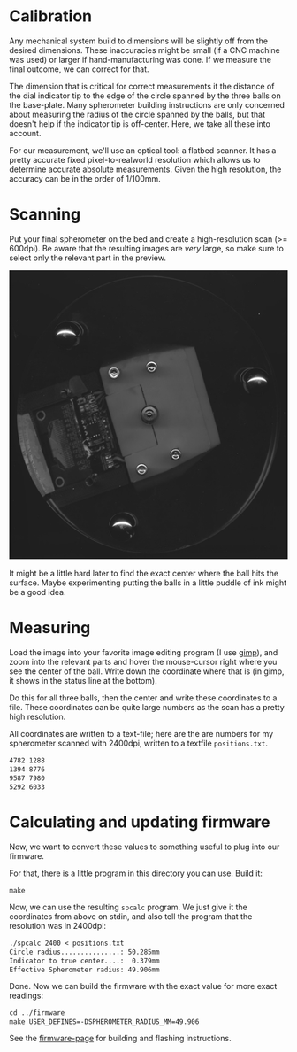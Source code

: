 Calibration
==========

Any mechanical system build to dimensions will be slightly off from the desired
dimensions.  These inaccuracies might be small (if a CNC machine was used) or
larger if hand-manufacturing was done. If we measure the final outcome, we can
correct for that.

The dimension that is critical for correct measurements it the distance
of the dial indicator tip to the edge of the circle spanned by the three
balls on the base-plate. Many spherometer building instructions are only
concerned about measuring the radius of the circle spanned by the balls, but
that doesn't help if the indicator tip is off-center. Here, we take all these
into account.

For our measurement, we'll use an optical tool: a flatbed scanner. It has
a pretty accurate fixed pixel-to-realworld resolution which allows us to
determine accurate absolute measurements. Given the high resolution, the
accuracy can be in the order of 1/100mm.

# Scanning

Put your final spherometer on the bed and create a high-resolution scan
(>= 600dpi). Be aware that the resulting images are _very_ large, so make sure
to select only the relevant part in the preview.

![](../img/calibration-scan.jpg)

It might be a little hard later to find the exact center where the ball hits
the surface. Maybe experimenting putting the balls in a little puddle of ink
might be a good idea.

# Measuring

Load the image into your favorite image editing program (I use [gimp]), and
zoom into the relevant parts and hover the mouse-cursor right where you see
the center of the ball. Write down the coordinate where that is (in gimp, it
shows in the status line at the bottom).

Do this for all three balls, then the center and write these coordinates
to a file. These coordinates can be quite large numbers as the scan has a
pretty high resolution.

All coordinates are written to a text-file; here are the are numbers for my
spherometer scanned with 2400dpi, written to a textfile `positions.txt`.

```
4782 1288
1394 8776
9587 7980
5292 6033
```

# Calculating and updating firmware

Now, we want to convert these values to something useful to plug into our
firmware.

For that, there is a little program in this directory you can use. Build it:

```
make
```

Now, we can use the resulting `spcalc` program. We just give it the coordinates
from above on stdin, and also tell the program that the resolution was in
2400dpi:


```
./spcalc 2400 < positions.txt
Circle radius...............: 50.285mm
Indicator to true center....:  0.379mm
Effective Spherometer radius: 49.906mm
```

Done. Now we can build the firmware with the exact value for more exact
readings:

```
cd ../firmware
make USER_DEFINES=-DSPHEROMETER_RADIUS_MM=49.906
```

See the [firmware-page](../firmware) for building and flashing instructions.

[gimp]: https://www.gimp.org/
